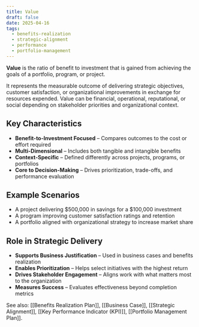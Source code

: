 ```yaml
---
title: Value
draft: false
date: 2025-04-16
tags:
  - benefits-realization
  - strategic-alignment
  - performance
  - portfolio-management
---
```


**Value** is the ratio of benefit to investment that is gained from achieving the goals of a portfolio, program, or project.

It represents the measurable outcome of delivering strategic objectives, customer satisfaction, or organizational improvements in exchange for resources expended. Value can be financial, operational, reputational, or social depending on stakeholder priorities and organizational context.

## Key Characteristics

- **Benefit-to-Investment Focused** – Compares outcomes to the cost or effort required  
- **Multi-Dimensional** – Includes both tangible and intangible benefits  
- **Context-Specific** – Defined differently across projects, programs, or portfolios  
- **Core to Decision-Making** – Drives prioritization, trade-offs, and performance evaluation  

## Example Scenarios

- A project delivering $500,000 in savings for a $100,000 investment  
- A program improving customer satisfaction ratings and retention  
- A portfolio aligned with organizational strategy to increase market share  

## Role in Strategic Delivery

- **Supports Business Justification** – Used in business cases and benefits realization  
- **Enables Prioritization** – Helps select initiatives with the highest return  
- **Drives Stakeholder Engagement** – Aligns work with what matters most to the organization  
- **Measures Success** – Evaluates effectiveness beyond completion metrics  

See also: [[Benefits Realization Plan]], [[Business Case]], [[Strategic Alignment]], [[Key Performance Indicator (KPI)]], [[Portfolio Management Plan]].
